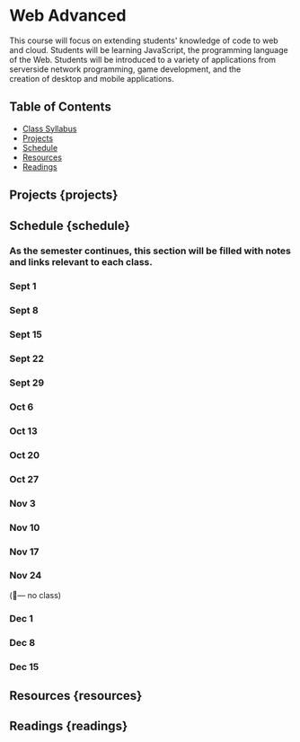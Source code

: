 # Web Advanced


This course will focus on extending students' knowledge of code to web and cloud. Students will be learning JavaScript, the programming language of the Web. Students will be introduced to a variety of applications from server­side network programming, game development, and the creation of desktop and mobile applications.

## Table of Contents

- [Class Syllabus](contents/...)
- [Projects](#projects) 
- [Schedule](#schedule)
- [Resources](#resources)
- [Readings](#readings)


## Projects {projects}

## Schedule {schedule}
### As the semester continues, this section will be filled with notes and links relevant to each class. 
### Sept 1
### Sept 8
### Sept 15
### Sept 22
### Sept 29
### Oct 6
### Oct 13
### Oct 20
### Oct 27
### Nov 3
### Nov 10
### Nov 17
### Nov 24
(🦃— no class)
### Dec 1
### Dec 8
### Dec 15


## Resources {resources}

## Readings {readings}





